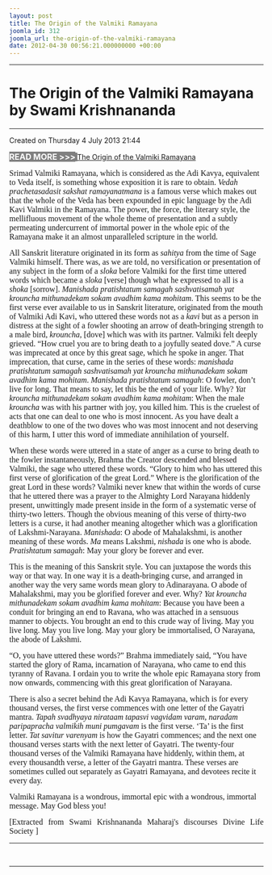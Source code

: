 ```yaml
---
layout: post
title: The Origin of the Valmiki Ramayana
joomla_id: 312
joomla_url: the-origin-of-the-valmiki-ramayana
date: 2012-04-30 00:56:21.000000000 +00:00
---
```

<hr />
<h1>The Origin of the Valmiki Ramayana by Swami Krishnananda</h1>
<hr />
<p>Created on Thursday 4 July 2013 21:44</p>
<div id="discText">
<div id="discText">
<div id="discText">
<div id="discText">
<div id="discText">
<div id="discText">
<div id="discText">
<div id="discText">
<div id="discText">
<div id="discText">
<div id="discText">
<div id="discText">
<div id="discText">
<p><span style="font-size: 12pt;"><span style="background-color: #ffffff; color: #333333;"><span style="background-color: #808080; color: #ffffff;"><strong>READ MORE &gt;&gt;&gt;</strong></span></span></span><span style="background-color: #ffffff; color: #333333;"><span style="background-color: #808080; color: #ffffff;"><strong> </strong></span></span><span style="color: #0000ff; font-family: book antiqua,palatino;"><a href="http://www.swami-krishnananda.org/disc/disc_131.html"><span style="color: #0000ff;"></span></a></span><a href="http://www.swami-krishnananda.org/disc/disc_191.html">The Origin of the Valmiki Ramayana</a></p>
<div id="discText">
<div id="discText">
<div id="discText">
<div id="discText">
<p><span style="font-size: 12pt; font-family: book antiqua,palatino;">Srimad Valmiki Ramayana, which is considered as the Adi Kavya, equivalent to Veda itself, is something whose exposition it is rare to obtain. <em>Vedah prachetasadasit sakshat ramayanatmana</em> is a famous verse which makes out that the whole of the Veda has been expounded in epic language by the Adi Kavi Valmiki in the Ramayana. The power, the force, the literary style, the mellifluous movement of the whole theme of presentation and a subtly permeating undercurrent of immortal power in the whole epic of the Ramayana make it an almost unparalleled scripture in the world.</span></p>
<p><span style="font-size: 12pt; font-family: book antiqua,palatino;">All Sanskrit literature originated in its form as <em>sahitya</em> from the time of Sage Valmiki himself. There was, as we are told, no versification or presentation of any subject in the form of a <em>sloka</em> before Valmiki for the first time uttered words which became a <em>sloka</em> [verse] though what he expressed to all is a <em>shoka</em> [sorrow]. <em>Manishada pratishtatum samagah sashvatisamah yat krouncha mithunadekam sokam avadhim kama mohitam</em>. This seems to be the first verse ever available to us in Sanskrit literature, originated from the mouth of Valmiki Adi Kavi, who uttered these words not as a <em>kavi</em> but as a person in distress at the sight of a fowler shooting an arrow of death-bringing strength to a male bird, <em>krouncha</em>, [dove] which was with its partner. Valmiki felt deeply grieved. “How cruel you are to bring death to a joyfully seated dove.” A curse was imprecated at once by this great sage, which he spoke in anger. That imprecation, that curse, came in the series of these words: <em>manishada pratishtatum samagah sashvatisamah yat krouncha mithunadekam sokam avadhim kama mohitam</em>. <em>Manishada pratishtatum samagah</em>: O fowler, don’t live for long. That means to say, let this be the end of your life. Why? <em>Yat krouncha mithunadekam sokam avadhim kama mohitam</em>: When the male <em>krouncha</em> was with his partner with joy, you killed him. This is the cruelest of acts that one can deal to one who is most innocent. As you have dealt a deathblow to one of the two doves who was most innocent and not deserving of this harm, I utter this word of immediate annihilation of yourself.</span></p>
<p><span style="font-size: 12pt; font-family: book antiqua,palatino;">When these words were uttered in a state of anger as a curse to bring death to the fowler instantaneously, Brahma the Creator descended and blessed Valmiki, the sage who uttered these words. “Glory to him who has uttered this first verse of glorification of the great Lord.” Where is the glorification of the great Lord in these words? Valmiki never knew that within the words of curse that he uttered there was a prayer to the Almighty Lord Narayana hiddenly present, unwittingly made present inside in the form of a systematic verse of thirty-two letters. Though the obvious meaning of this verse of thirty-two letters is a curse, it had another meaning altogether which was a glorification of Lakshmi-Narayana. <em>Manishada</em>: O abode of Mahalakshmi, is another meaning of these words. <em>Ma</em> means Lakshmi, <em>nishada</em> is one who is abode. <em>Pratishtatum samagah</em>: May your glory be forever and ever.</span></p>
<p><span style="font-size: 12pt; font-family: book antiqua,palatino;">This is the meaning of this Sanskrit style. You can juxtapose the words this way or that way. In one way it is a death-bringing curse, and arranged in another way the very same words mean glory to Adinarayana. O abode of Mahalakshmi, may you be glorified forever and ever. Why? <em>Yat krouncha mithunadekam sokam avadhim kama mohitam</em>: Because you have been a conduit for bringing an end to Ravana, who was attached in a sensuous manner to objects. You brought an end to this crude way of living. May you live long. May you live long. May your glory be immortalised, O Narayana, the abode of Lakshmi.</span></p>
<p><span style="font-size: 12pt; font-family: book antiqua,palatino;">“O, you have uttered these words?” Brahma immediately said, “You have started the glory of Rama, incarnation of Narayana, who came to end this tyranny of Ravana. I ordain you to write the whole epic Ramayana story from now onwards, commencing with this great glorification of Narayana.</span></p>
<p><span style="font-size: 12pt; font-family: book antiqua,palatino;">There is also a secret behind the Adi Kavya Ramayana, which is for every thousand verses, the first verse commences with one letter of the Gayatri mantra. <em>Tapah svadhyaya nirataam tapasvi vagvidam varam, naradam paripapracha valmikih muni pumgavam</em> is the first verse. ‘Ta’ is the first letter. <em>Tat savitur varenyam</em> is how the Gayatri commences; and the next one thousand verses starts with the next letter of Gayatri. The twenty-four thousand verses of the Valmiki Ramayana have hiddenly, within them, at every thousandth verse, a letter of the Gayatri mantra. These verses are sometimes culled out separately as Gayatri Ramayana, and devotees recite it every day.</span></p>
<p><span style="font-size: 12pt; font-family: book antiqua,palatino;">Valmiki Ramayana is a wondrous, immortal epic with a wondrous, immortal message. May God bless you!</span></p>
</div>
</div>
</div>
</div>
</div>
</div>
</div>
</div>
</div>
</div>
</div>
</div>
</div>
</div>
</div>
</div>
</div>
<p style="text-align: justify; line-height: normal;"><span style="font-size: 12pt; font-family: verdana,geneva;">[Extracted from Swami Krishnananda Maharaj's discourses Divine Life Society ]</span></p>
<hr />
<p>&nbsp;</p>
<hr />
<p>&nbsp;</p>
<div style="position: absolute; left: -40px; top: -25px; width: 1px; height: 1px; overflow: hidden;" data-mce-bogus="1" class="mcePaste" id="_mcePaste">
<h1>The Gospel of the Bhagavadgita</h1>
</div>
